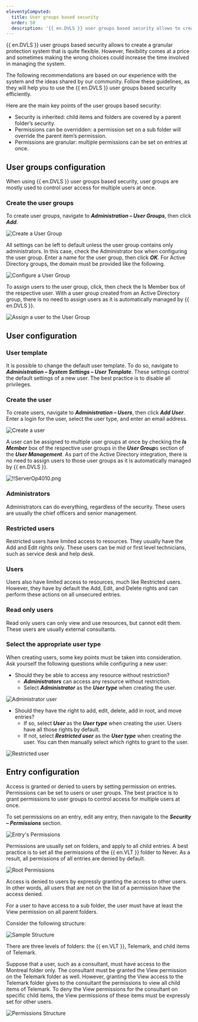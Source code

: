 ```yaml
---
eleventyComputed:
  title: User groups based security
  order: 50
  description: '{{ en.DVLS }} user groups based security allows to create a granular protection system that is quite flexible. However, flexibility comes at a price and sometimes making the wrong choices could increase the time involved in managing the system.'  
---
```

{{ en.DVLS }} user groups based security allows to create a granular protection system that is quite flexible. However, flexibility comes at a price and sometimes making the wrong choices could increase the time involved in managing the system.  

The following recommendations are based on our experience with the system and the ideas shared by our community. Follow these guidelines, as they will help you to use the {{ en.DVLS }} user groups based security efficiently.  

Here are the main key points of the user groups based security:  

* Security is inherited: child items and folders are covered by a parent folder’s security. 
* Permissions can be overridden: a permission set on a sub folder will override the parent item’s permission. 
* Permissions are granular: multiple permissions can be set on entries at once.  

## User groups configuration 
When using {{ en.DVLS }} user groups based security, user groups are mostly used to control user access for multiple users at once. 
### Create the user groups 
To create user groups, navigate to ***Administration – User Groups***, then click ***Add***. 

![Create a User Group](https://webdevolutions.azureedge.net/docs/en/server/clip8034.png)  

All settings can be left to default unless the user group contains only administrators. In this case, check the Administrator box when configuring the user group. Enter a name for the user group, then click ***OK***. For Active Directory groups, the domain must be provided like the following.  

![Configure a User Group](https://webdevolutions.azureedge.net/docs/en/server/clip8035.png)  

To assign users to the user group, click, then check the Is Member box of the respective user. With a user group created from an Active Directory group, there is no need to assign users as it is automatically managed by {{ en.DVLS }}.  

![Assign a user to the User Group](https://webdevolutions.azureedge.net/docs/en/server/clip8036.png)  

## User configuration 
### User template 
It is possible to change the default user template. To do so, navigate to ***Administration – System Settings – User Template***. These settings control the default settings of a new user. The best practice is to disable all privileges. 
### Create the user 
To create users, navigate to ***Administration – Users***, then click ***Add User***. Enter a login for the user, select the user type, and enter an email address. 

![Create a user](https://webdevolutions.azureedge.net/docs/en/server/clip8037.png)  

A user can be assigned to multiple user groups at once by checking the ***Is Member*** box of the respective user groups in the ***User Group***s section of the ***User Management***. As part of the Active Directory integration, there is no need to assign users to those user groups as it is automatically managed by {{ en.DVLS }}. 

![!!ServerOp4010.png](https://webdevolutions.azureedge.net/docs/en/server/ServerOp4010.png) 

### Administrators 
Administrators can do everything, regardless of the security. These users are usually the chief officers and senior management. 
### Restricted users 
Restricted users have limited access to resources. They usually have the Add and Edit rights only. These users can be mid or first level technicians, such as service desk and help desk. 
### Users 
Users also have limited access to resources, much like Restricted users. However, they have by default the Add, Edit, and Delete rights and can perform these actions on all unsecured entries. 
### Read only users 
Read only users can only view and use resources, but cannot edit them. These users are usually external consultants. 
### Select the appropriate user type 
When creating users, some key points must be taken into consideration. Ask yourself the following questions while configuring a new user:  

* Should they be able to access any resource without restriction? 
    * ***Administrators*** can access any resource without restriction. 
    * Select ***Administrator*** as the ***User type*** when creating the user. 

![Administrator user](https://webdevolutions.azureedge.net/docs/en/server/clip8039.png) 

* Should they have the right to add, edit, delete, add in root, and move entries? 
    * If so, select ***User*** as the ***User type*** when creating the user. Users have all those rights by default.
    * If not, select ***Restricted user*** as the ***User type*** when creating the user. You can then manually select which rights to grant to the user. 

![Restricted user](https://webdevolutions.azureedge.net/docs/en/server/clip8040.png) 

## Entry configuration 
Access is granted or denied to users by setting permission on entries. Permissions can be set to users or user groups. The best practice is to grant permissions to user groups to control access for multiple users at once.  

To set permissions on an entry, edit any entry, then navigate to the ***Security – Permissions*** section.  

![Entry's Permissions](https://webdevolutions.azureedge.net/docs/en/server/clip8042.png) 

Permissions are usually set on folders, and apply to all child entries. A best practice is to set all the permissions of the {{ en.VLT }} folder to Never. As a result, all permissions of all entries are denied by default.  

![Root Permissions](https://webdevolutions.azureedge.net/docs/en/server/clip8043.png) 

Access is denied to users by expressly granting the access to other users. In other words, all users that are not on the list of a permission have the access denied.  

For a user to have access to a sub folder, the user must have at least the View permission on all parent folders.  

Consider the following structure:  

![Sample Structure](https://webdevolutions.azureedge.net/docs/en/server/clip8044.png) 

There are three levels of folders: the {{ en.VLT }}, Telemark, and child items of Telemark.  

Suppose that a user, such as a consultant, must have access to the Montreal folder only. The consultant must be granted the View permission on the Telemark folder as well. However, granting the View access to the Telemark folder gives to the consultant the permissions to view all child items of Telemark. To deny the View permissions for the consultant on specific child items, the View permissions of these items must be expressly set for other users.  

![Permissions Structure](https://webdevolutions.azureedge.net/docs/en/server/clip8045.png) 
